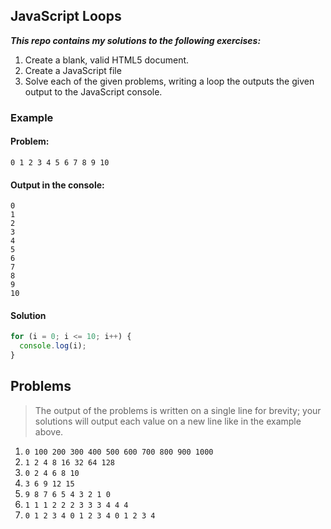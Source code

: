 ## JavaScript Loops

***This repo contains my solutions to the following exercises:***

1. Create a blank, valid HTML5 document.
1. Create a JavaScript file
1. Solve each of the given problems, writing a loop the outputs the given output to the JavaScript console.

### Example

#### Problem:

```
0 1 2 3 4 5 6 7 8 9 10
```

#### Output in the console:

```
0
1
2
3
4
5
6
7
8
9
10
```

#### Solution

```javascript
for (i = 0; i <= 10; i++) {
  console.log(i);
}
```

## Problems

> The output of the problems is written on a single line for brevity; your solutions will output each value on a new line like in the example above.

1. `0 100 200 300 400 500 600 700 800 900 1000`
1. `1 2 4 8 16 32 64 128`
1. `0 2 4 6 8 10`
1. `3 6 9 12 15`
1. `9 8 7 6 5 4 3 2 1 0`
1. `1 1 1 2 2 2 3 3 3 4 4 4`
1. `0 1 2 3 4 0 1 2 3 4 0 1 2 3 4`

